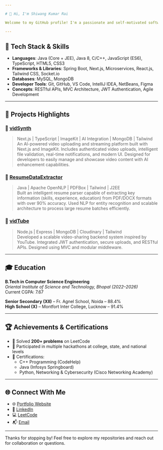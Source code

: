 ```yaml
---

# 👋 Hi, I'm Shiwang Kumar Rai

Welcome to my GitHub profile! I'm a passionate and self-motivated software developer with a strong foundation in backend development, data structures, and full-stack web technologies. I enjoy building scalable systems, solving complex problems, and continuously learning new tools and technologies.

---
```


## 🔧 Tech Stack & Skills

- **Languages**: Java (Core + JEE), Java 8, C/C++, JavaScript (ES6), TypeScript, HTML5, CSS3  
- **Frameworks & Libraries**: Spring Boot, Next.js, Microservices, React.js, Tailwind CSS, Socket.io  
- **Databases**: MySQL, MongoDB  
- **Developer Tools**: Git, GitHub, VS Code, IntelliJ IDEA, NetBeans, Figma  
- **Concepts**: RESTful APIs, MVC Architecture, JWT Authentication, Agile Development

---

## 🧠 Projects Highlights

### 🔹 [vidSynth](https://github.com/SHIWANG26/vidSynth)
> Next.js | TypeScript | ImageKit | AI Integration | MongoDB | Tailwind  
An AI-powered video uploading and streaming platform built with Next.js and ImageKit. Includes authenticated video uploads, intelligent file validation, real-time notifications, and modern UI. Designed for developers to easily manage and showcase video content with AI enhancement capabilities.

### 🔹 [ResumeDataExtractor](https://github.com/SHIWANG26/ResumeExtractor)
> Java | Apache OpenNLP | PDFBox | Tailwind | J2EE  
Built an intelligent resume parser capable of extracting key information (skills, experience, education) from PDF/DOCX formats with over 90% accuracy. Used NLP for entity recognition and scalable architecture to process large resume batches efficiently.

### 🔹 [vidTube](https://github.com/SHIWANG26/vidTube)
> Node.js | Express | MongoDB | Cloudinary | Tailwind  
Developed a scalable video-sharing backend system inspired by YouTube. Integrated JWT authentication, secure uploads, and RESTful APIs. Designed using MVC and modular middleware.

---

## 🎓 Education

**B.Tech in Computer Science Engineering**  
*Oriental Institute of Science and Technology, Bhopal (2022–2026)*  
Current CGPA: 7.67

**Senior Secondary (XII)** – Fr. Agnel School, Noida – 88.4%  
**High School (X)** – Montfort Inter College, Lucknow – 91.4%

---

## 🏆 Achievements & Certifications

- 🧩 Solved **200+ problems** on LeetCode  
- 🏁 Participated in multiple hackathons at college, state, and national levels  
- 📜 Certifications:
  - C++ Programming (CodeHelp)
  - Java (Infosys Springboard)
  - Python, Networking & Cybersecurity (Cisco Networking Academy)

---

## 🌐 Connect With Me

- 🌐 [Portfolio Website](http://shiwang26.github.io)
- 💼 [LinkedIn](https://www.linkedin.com/in/shiwang-kumar-rai-7498931a3)
- 💻 [LeetCode](https://leetcode.com/u/shiwang26/)
- 📬 [Email](mailto:shiwangr@gmail.com)

---

Thanks for stopping by! Feel free to explore my repositories and reach out for collaboration or questions.
